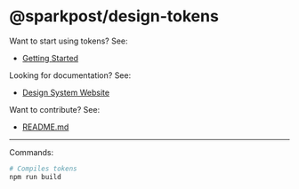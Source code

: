 # @sparkpost/design-tokens

Want to start using tokens? See:

- [Getting Started](https://design.sparkpost.com/foundations/design-tokens)

Looking for documentation? See:

- [Design System Website](https://design.sparkpost.com)

Want to contribute? See:

- [README.md](https://github.com/SparkPost/matchbox/blob/main/README.md)

---

Commands:

```bash
# Compiles tokens
npm run build
```
